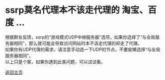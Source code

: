 # ssrp莫名代理本不该走代理的 淘宝、百度 ...
根据群友反馈，ssrp的“游戏模式UDP中继服务器”选项，如果你选择了“与全局服务器相同”，那么就可能会导致访问网站时本不该走代理的却走了代理。         
如果你有UDP代理的需求，请注意手动选一下UDP的节点，不要偷懒选择“与全局服务器相同”。       
以上只是个案，如果你遇到此类问题，可以试试看。          


[返回主页](../README.md)  
